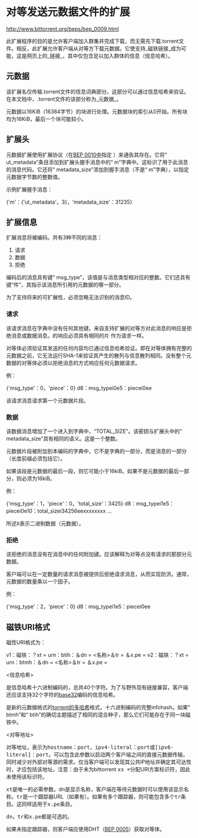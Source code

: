 # 对等发送元数据文件的扩展
http://www.bittorrent.org/beps/bep_0009.html

此扩展程序的目的是允许客户端加入群集并完成下载，而​​无需先下载.torrent文件。相反，此扩展允许客户端从对等方下载元数据。它使支持_磁铁链接_成为可能，这是网页上的_链接_，其中仅包含足以加入群体的信息（信息哈希）。

## 元数据

该扩展名仅传输.torrent文件的信息词典部分。这部分可以通过信息哈希来验证。在本文档中，.torrent文件的该部分称为_元数据_。

元数据以16KiB（16384字节）的块进行处理。元数据块的索引从0开始。所有块均为16KiB，最后一个块可能较小。

## 扩展头

元数据扩展使用扩展协议（在[BEP 0010中](http://www.bittorrent.org/beps/bep_0010.html)指定 ）来通告其存在。它将“ ut_metadata”条目添加到扩展头握手消息中的“ m”字典中。这标识了用于此消息的消息代码。它还将“ metadata_size”添加到握手消息（不是“ m”字典），以指定元数据字节数的整数值。

示例扩展握手消息：

{'m'：{'ut_metadata'，3}，'metadata_size'：31235}

## 扩展信息

扩展消息将被编码。共有3种不同的消息：

1.  请求
2.  数据
3.  拒绝

编码后的消息具有键“ msg_type”，该值是与消息类型相对应的整数。它们还具有键“件”，其指示该消息所引用的元数据的哪一部分。

为了支持将来的可扩展性，必须忽略无法识别的消息ID。

### 请求

该<tt class="docutils literal">请求</tt>消息在字典中没有任何其他键。来自支持扩展的对等方对此消息的响应是<tt class="docutils literal">拒绝</tt>消息或<tt class="docutils literal">数据</tt>消息。的响应必须具有相同的<tt class="docutils literal">片</tt> 作为请求一样。

对等体必须验证其发送的任何内容均已通过信息哈希验证。即在对等体拥有完整的元数据之前，它无法运行SHA-1来验证其产生的散列与信息散列相同。没有整个元数据的对等体必须以<tt class="docutils literal">拒绝</tt>消息的方式响应任何元数据请求。

例：

{'msg_type'：0，'piece'：0}
d8：msg_typei0e5：piecei0ee

该请求消息请求第一个元数据片段。

### 数据

该<tt class="docutils literal">数据</tt>消息增加了一个进入到字典中，“TOTAL_SIZE”。该密钥与扩展头中的“ metadata_size”具有相同的语义。这是一个整数。

元数据片段被附加到本编码的字典中，它不是字典的一部分，而是消息的一部分（长度前缀必须包括它）。

如果该段是元数据的最后一段，则它可能小于16kiB。如果不是元数据的最后一部分，则必须为16kiB。

例：

{'msg_type'：1，'piece'：0，'total_size'：3425}
d8：msg_typei1e5：piecei0e10：total_sizei34256eexxxxxxxx ...

所述<tt class="docutils literal">X</tt>表示二进制数据（元数据）。

### 拒绝

该<tt class="docutils literal">拒绝</tt>的消息没有在消息中的任何附加键。应该解释为对等点没有请求的那部分元数据。

客户端可以在一定数量的<tt class="docutils literal">请求</tt>消息被<tt class="docutils literal">提供</tt>后拒绝<tt class="docutils literal">请求</tt>消息，从而实现防洪。通常，元数据的数量乘以一个因子。

例：

{'msg_type'：2，'piece'：0}
d8：msg_typei1e5：piecei0ee

## 磁铁URI格式

磁性URI格式为：

v1：磁铁：？xt = urn：btih：<info-hash>＆dn = <名称>＆tr = <tracker-url>＆x.pe = <peer-address>
v2：磁铁：？xt = urn：btmh：<tagged-info-hash>＆dn = <名称>＆tr = <tracker-url>＆x.pe = <peer-address>

<dt><信息哈希></dt>

是信息哈希十六进制编码的，总共40个字符。为了与野外现有链接兼容，客户端还应该支持32个字符的[base32](http://www.ietf.org/rfc/rfc3548.txt)编码的信息哈希。

<dt><tagged-info-hash></dt>

是新的元数据格式的[torrent的多哈希](https://github.com/multiformats/multihash)格式，十六进制编码的完整infohash。如果“ btmh”和“ btih”的确切主题描述了相同的混合种子，那么它们可能存在于同一块磁铁中。

<dt><对等地址></dt>

对等地址，表示为<tt class="docutils literal">hostname：port</tt>，<tt class="docutils literal">ipv4-literal：port</tt>或<tt class="docutils literal">[ipv6-literal]：port</tt>。可以包含此参数以启动两个客户端之间的直接元数据传输，同时减少对外部对等源的需求。仅当客户端可以发现其公共IP地址并确定其可达性时，才应包括该地址。注意：由于未为bittorrent <tt class="docutils literal">xs =</tt>分配URI方案标识符，因此未使用该标识符。

<tt class="docutils literal">xt</tt>是唯一的必需参数。<tt class="docutils literal">dn</tt>是显示名称，客户端在等待元数据时可以使用该显示名称。<tt class="docutils literal">tr</tt>是一个跟踪器URL（如果有）。如果有多个跟踪器，则可能包含多个<tt class="docutils literal">tr</tt>条目。这同样适用于<tt class="docutils literal">x.pe</tt>条目。

<tt class="docutils literal">dn</tt>，<tt class="docutils literal">tr</tt>和<tt class="docutils literal">x.pe</tt>都是可选的。

如果未指定跟踪器，则客户端应使用DHT（[BEP 0005](http://www.bittorrent.org/beps/bep_0005.html)）获取对等体。